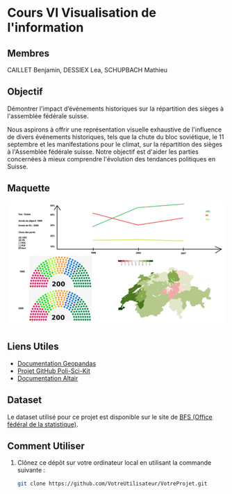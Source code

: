 # Cours VI Visualisation de l'information

## Membres 

CAILLET Benjamin, DESSIEX Lea, SCHUPBACH Mathieu

## Objectif
Démontrer l'impact d’événements historiques sur la répartition des sièges à l'assemblée fédérale suisse.

Nous aspirons à offrir une représentation visuelle exhaustive de l'influence de divers événements historiques, tels que la chute du bloc soviétique, le 11 septembre et les manifestations pour le climat, sur la répartition des sièges à l'Assemblée fédérale suisse. Notre objectif est d'aider les parties concernées à mieux comprendre l'évolution des tendances politiques en Suisse.

## Maquette

![Maquette](Images/Maquette.png)

## Liens Utiles

- [Documentation Geopandas](https://geopandas.org/en/stable/)
- [Projet GitHub Poli-Sci-Kit](https://github.com/andrewtavis/poli-sci-kit)
- [Documentation Altair](https://altair-viz.github.io/)

## Dataset

Le dataset utilisé pour ce projet est disponible sur le site de [BFS (Office fédéral de la statistique)](https://www.bfs.admin.ch/bfs/fr/home/statistiques/politique/elections.assetdetail.12967003.html).

## Comment Utiliser

1. Clônez ce dépôt sur votre ordinateur local en utilisant la commande suivante :

   ```bash
   git clone https://github.com/VotreUtilisateur/VotreProjet.git
